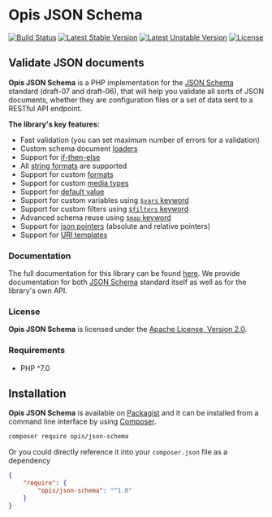 Opis JSON Schema
====================
[![Build Status](https://travis-ci.org/opis/json-schema.png)](https://travis-ci.org/opis/json-schema)
[![Latest Stable Version](https://poser.pugx.org/opis/json-schema/v/stable.png)](https://packagist.org/packages/opis/json-schema)
[![Latest Unstable Version](https://poser.pugx.org/opis/json-schema/v/unstable.png)](https://packagist.org/packages/opis/json-schema)
[![License](https://poser.pugx.org/opis/json-schema/license.png)](https://packagist.org/packages/opis/json-schema)

Validate JSON documents
-----------

**Opis JSON Schema** is a PHP implementation for the [JSON Schema] standard (draft-07 and draft-06), that
will help you validate all sorts of JSON documents, whether they are configuration files or a set 
of data sent to a RESTful API endpoint.


**The library's key features:**

- Fast validation (you can set maximum number of errors for a validation)
- Custom schema document [loaders](https://docs.opis.io/json-schema/1.x/php-loader.html)
- Support for [if-then-else](https://docs.opis.io/json-schema/1.x/conditional-subschemas.html#if-then-else)
- All [string formats](https://docs.opis.io/json-schema/1.x/formats.html#provided-formats) are supported
- Support for custom [formats](https://docs.opis.io/json-schema/1.x/php-format.html)
- Support for custom [media types](https://docs.opis.io/json-schema/1.x/php-media-type.html)
- Support for [default value](https://docs.opis.io/json-schema/1.x/default-value.html)
- Support for custom variables using [`$vars` keyword](https://docs.opis.io/json-schema/1.x/variables.html)
- Support for custom filters using [`$filters` keyword](https://docs.opis.io/json-schema/1.x/filters.html)
- Advanced schema reuse using [`$map` keyword](https://docs.opis.io/json-schema/1.x/mappers.html)
- Support for [json pointers](https://docs.opis.io/json-schema/1.x/pointers.html) (absolute and relative pointers)
- Support for [URI templates](https://docs.opis.io/json-schema/1.x/uri-template.html)

### Documentation

The full documentation for this library can be found [here][documentation].
We provide documentation for both [JSON Schema] standard itself as well as for
the library's own API. 

### License

**Opis JSON Schema** is licensed under the [Apache License, Version 2.0][apache_license].

### Requirements

* PHP ^7.0

## Installation

**Opis JSON Schema** is available on [Packagist] and it can be installed from a 
command line interface by using [Composer]. 

```bash
composer require opis/json-schema
```

Or you could directly reference it into your `composer.json` file as a dependency

```json
{
    "require": {
        "opis/json-schema": "^1.0"
    }
}
```

[documentation]: https://docs.opis.io/json-schema
[apache_license]: https://www.apache.org/licenses/LICENSE-2.0 "Apache License"
[Packagist]: https://packagist.org/packages/opis/json-schema "Packagist"
[Composer]: https://getcomposer.org "Composer"
[JSON Schema]: http://json-schema.org/ "JSON Schema"
